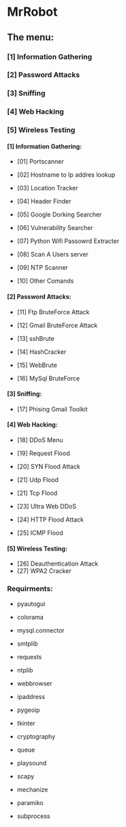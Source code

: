 # MrRobot

## The menu:

### [1] Information Gathering

### [2] Password Attacks

### [3] Sniffing

### [4] Web Hacking

### [5] Wireless Testing








#### [1] Information Gathering:


- [01] Portscanner


- [02] Hostname to Ip addres lookup


-  [03] Location Tracker


-  [04] Header Finder


-  [05] Google Dorking Searcher


-  [06] Vulnerability Searcher


-  [07] Python Wifi Passowrd Extracter


-  [08] Scan A Users server
-  [09] NTP Scanner


-  [10] Other Comands


#### [2] Password Attacks:


- [11] Ftp BruteForce Attack


-  [12] Gmail BruteForce Attack
-  [13] sshBrute
-  [14] HashCracker
-  [15] WebBrute
-  [16] MySql BruteForce


#### [3] Sniffing:



- [17] Phising Gmail Toolkit


#### [4] Web Hacking:



- [18] DDoS Menu


- [19] Request Flood


- [20] SYN Flood Attack


- [21] Udp Flood


- [21] Tcp Flood

- [23] Ultra Web DDoS

- [24] HTTP Flood Attack
- [25] ICMP Flood

#### [5] Wireless Testing:


  - [26] Deauthentication Attack
  - [27] WPA2 Cracker




### Requirments:


- pyautogui


- colorama

- mysql.connector



- smtplib


- requests

- ntplib


- webbrowser


- ipaddress


- pygeoip

- tkinter


- cryptography


- queue


- playsound


- scapy

- mechanize

- paramiko

- subprocess
